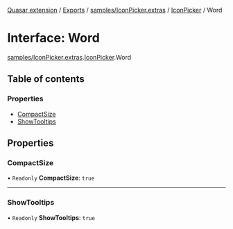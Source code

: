 [Quasar extension](../index.md) / [Exports](../modules.md) / [samples/IconPicker.extras](../modules/samples_IconPicker_extras.md) / [IconPicker](../modules/samples_IconPicker_extras.IconPicker.md) / Word

# Interface: Word

[samples/IconPicker.extras](../modules/samples_IconPicker_extras.md).[IconPicker](../modules/samples_IconPicker_extras.IconPicker.md).Word

## Table of contents

### Properties

- [CompactSize](samples_IconPicker_extras.IconPicker.Word.md#compactsize)
- [ShowTooltips](samples_IconPicker_extras.IconPicker.Word.md#showtooltips)

## Properties

### CompactSize

• `Readonly` **CompactSize**: ``true``

___

### ShowTooltips

• `Readonly` **ShowTooltips**: ``true``
